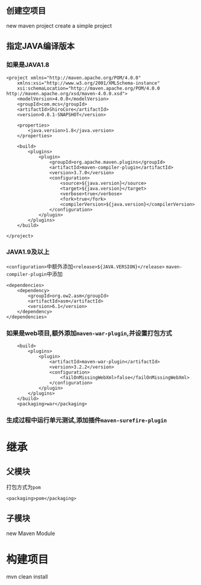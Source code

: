 ## 创建空项目
new maven project
create a simple project

## 指定JAVA编译版本
### 如果是JAVA1.8
```
<project xmlns="http://maven.apache.org/POM/4.0.0"
	xmlns:xsi="http://www.w3.org/2001/XMLSchema-instance"
	xsi:schemaLocation="http://maven.apache.org/POM/4.0.0 http://maven.apache.org/xsd/maven-4.0.0.xsd">
	<modelVersion>4.0.0</modelVersion>
	<groupId>com.mcs</groupId>
	<artifactId>ShiroCore</artifactId>
	<version>0.0.1-SNAPSHOT</version>

	<properties>
		<java.version>1.8</java.version>
	</properties>

	<build>
		<plugins>
			<plugin>
				<groupId>org.apache.maven.plugins</groupId>
				<artifactId>maven-compiler-plugin</artifactId>
				<version>3.7.0</version>
				<configuration>
					<source>${java.version}</source>
					<target>${java.version}</target>
					<verbose>true</verbose>
					<fork>true</fork>
					<compilerVersion>${java.version}</compilerVersion>
				</configuration>
			</plugin>
		</plugins>
	</build>

</project>
```
### JAVA1.9及以上
`<configuration>`中额外添加`<release>${JAVA.VERSION}</release>`
`maven-compiler-plugin`中添加
```
<dependencies>
	<dependency>
		<groupId>org.ow2.asm</groupId>
		<artifactId>asm</artifactId>
		<version>6.1</version>
	</dependency>
</dependencies>
```
### 如果是web项目,额外添加`maven-war-plugin`,并设置打包方式
```
	<build>
		<plugins>
			<plugin>
				<artifactId>maven-war-plugin</artifactId>
				<version>3.2.2</version>
				<configuration>
					<failOnMissingWebXml>false</failOnMissingWebXml>
				</configuration>
			</plugin>
		</plugins>
	</build>
	<packaging>war</packaging>
```
### 生成过程中运行单元测试,添加插件`maven-surefire-plugin`

# 继承
## 父模块
打包方式为`pom`
```
<packaging>pom</packaging>
```
## 子模块
new Maven Module

# 构建项目
mvn clean install